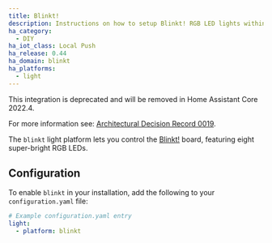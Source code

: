 ```yaml
---
title: Blinkt!
description: Instructions on how to setup Blinkt! RGB LED lights within Home Assistant.
ha_category:
  - DIY
ha_iot_class: Local Push
ha_release: 0.44
ha_domain: blinkt
ha_platforms:
  - light
---
```


<div class='note warning'>

This integration is deprecated and will be removed in Home Assistant Core 2022.4.

For more information see: [Architectural Decision Record 0019](https://github.com/home-assistant/architecture/blob/master/adr/0019-GPIO.md).

</div>

The `blinkt` light platform lets you control the [Blinkt!](https://shop.pimoroni.com/products/blinkt) board, featuring eight super-bright RGB LEDs.

## Configuration

To enable `blinkt` in your installation, add the following to your `configuration.yaml` file:

```yaml
# Example configuration.yaml entry
light:
  - platform: blinkt
```
